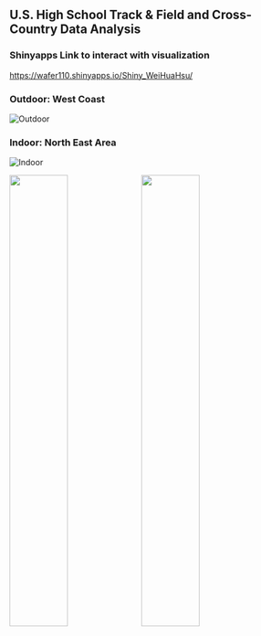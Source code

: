## U.S. High School Track & Field and Cross-Country Data Analysis  

### Shinyapps Link to interact with visualization
https://wafer110.shinyapps.io/Shiny_WeiHuaHsu/

### Outdoor: West Coast
![Outdoor](https://user-images.githubusercontent.com/55414654/103742178-674bb380-4fc8-11eb-99b2-d43b623f88a7.png)   

### Indoor: North East Area
![Indoor](https://user-images.githubusercontent.com/55414654/103741976-0e7c1b00-4fc8-11eb-809b-fa51e6c5fa3d.png)   



<img src="https://user-images.githubusercontent.com/55414654/103742178-674bb380-4fc8-11eb-99b2-d43b623f88a7.png" width="45%"></img> <img src="https://user-images.githubusercontent.com/55414654/103741976-0e7c1b00-4fc8-11eb-809b-fa51e6c5fa3d.png" width="45%"></img> 
